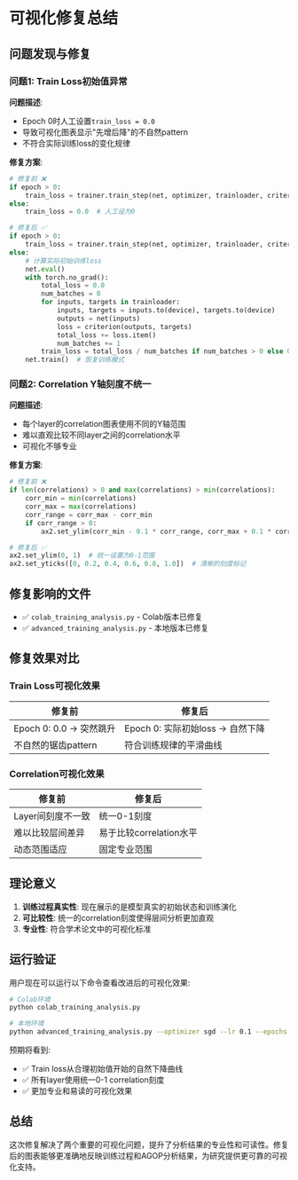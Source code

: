 # 可视化修复总结

## 问题发现与修复

### 问题1: Train Loss初始值异常

**问题描述**: 
- Epoch 0时人工设置`train_loss = 0.0`
- 导致可视化图表显示"先增后降"的不自然pattern
- 不符合实际训练loss的变化规律

**修复方案**:
```python
# 修复前 ❌
if epoch > 0:  
    train_loss = trainer.train_step(net, optimizer, trainloader, criterion, device, scaler)
else:
    train_loss = 0.0  # 人工设为0

# 修复后 ✅
if epoch > 0:  
    train_loss = trainer.train_step(net, optimizer, trainloader, criterion, device, scaler)
else:
    # 计算实际初始训练loss
    net.eval()
    with torch.no_grad():
        total_loss = 0.0
        num_batches = 0
        for inputs, targets in trainloader:
            inputs, targets = inputs.to(device), targets.to(device)
            outputs = net(inputs)
            loss = criterion(outputs, targets)
            total_loss += loss.item()
            num_batches += 1
        train_loss = total_loss / num_batches if num_batches > 0 else 0.0
    net.train()  # 恢复训练模式
```

### 问题2: Correlation Y轴刻度不统一

**问题描述**:
- 每个layer的correlation图表使用不同的Y轴范围
- 难以直观比较不同layer之间的correlation水平
- 可视化不够专业

**修复方案**:
```python
# 修复前 ❌ 
if len(correlations) > 0 and max(correlations) > min(correlations):
    corr_min = min(correlations)
    corr_max = max(correlations)
    corr_range = corr_max - corr_min
    if corr_range > 0:
        ax2.set_ylim(corr_min - 0.1 * corr_range, corr_max + 0.1 * corr_range)

# 修复后 ✅
ax2.set_ylim(0, 1)  # 统一设置为0-1范围
ax2.set_yticks([0, 0.2, 0.4, 0.6, 0.8, 1.0])  # 清晰的刻度标记
```

## 修复影响的文件

- ✅ `colab_training_analysis.py` - Colab版本已修复
- ✅ `advanced_training_analysis.py` - 本地版本已修复

## 修复效果对比

### Train Loss可视化效果

| 修复前 | 修复后 |
|--------|--------|
| Epoch 0: 0.0 → 突然跳升 | Epoch 0: 实际初始loss → 自然下降 |
| 不自然的锯齿pattern | 符合训练规律的平滑曲线 |

### Correlation可视化效果

| 修复前 | 修复后 |
|--------|--------|
| Layer间刻度不一致 | 统一0-1刻度 |
| 难以比较层间差异 | 易于比较correlation水平 |
| 动态范围适应 | 固定专业范围 |

## 理论意义

1. **训练过程真实性**: 现在展示的是模型真实的初始状态和训练演化
2. **可比较性**: 统一的correlation刻度使得层间分析更加直观
3. **专业性**: 符合学术论文中的可视化标准

## 运行验证

用户现在可以运行以下命令查看改进后的可视化效果:

```bash
# Colab环境
python colab_training_analysis.py

# 本地环境  
python advanced_training_analysis.py --optimizer sgd --lr 0.1 --epochs 100 --val_interval 20
```

预期将看到:
- ✅ Train loss从合理初始值开始的自然下降曲线
- ✅ 所有layer使用统一0-1 correlation刻度
- ✅ 更加专业和易读的可视化效果

## 总结

这次修复解决了两个重要的可视化问题，提升了分析结果的专业性和可读性。修复后的图表能够更准确地反映训练过程和AGOP分析结果，为研究提供更可靠的可视化支持。
